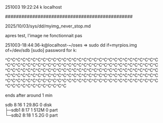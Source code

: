 251003
19:22:24
k
localhost

###############################################

2025/10/03/sys/dd/myimg_never_stop.md

apres test, l'image ne fonctionnait pas

251003-18:44:36-k@localhost-~/oses
=> sudo dd if=myrpios.img of=/dev/sdb
[sudo] password for k: 

^C^C^C^C^C^C^C^C^C^C^C^C^C^C^C^C^C^C^C^C^C^C^C^C^C^C^C^C^C^C^C^C^C^C^C^C^C^C^C^C^C^C^C^C^C^C^C^C^C^C^C^C^C^C^C^C^C^C^C^C^C^C^C^C^C^C^C^C^C^C^C^C^C^C^C^C^C^C^C^C^C^C^C^C^C^C^C^C^C^C^C^C^C^C^C^C^C^C^C^C^C^C^C^C^C^C^C^C^C^C^C^C^C^C^C^C^C^C^C^C^C^C^C^C^C^C^C^C^C^C^C^C^C^C^C^C^C^C^C^C^C^C^C^C^C^C^C^C^C^C^C^C^C^C^C^C^C^C^C^C^C^C

ends after around 1 min

sdb                   8:16   1  29.8G  0 disk  
├─sdb1                8:17   1   512M  0 part  
└─sdb2                8:18   1   5.2G  0 part  
